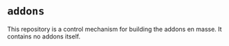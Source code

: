 # `addons`

This repository is a control mechanism for building the addons en masse.  It contains no addons itself.

